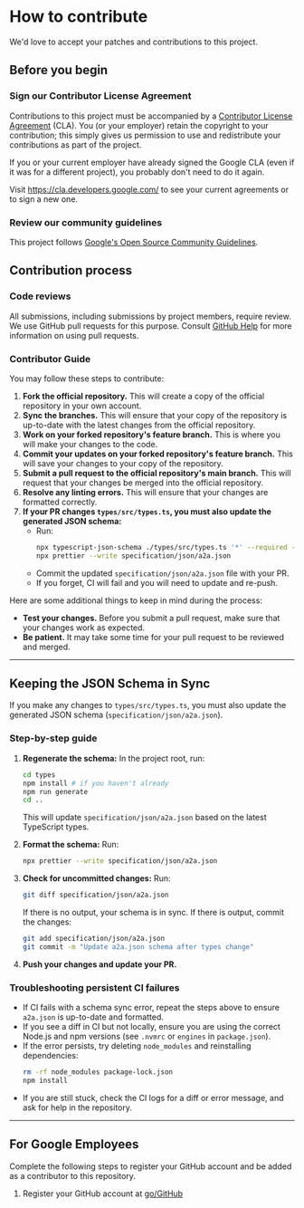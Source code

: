 # How to contribute

We'd love to accept your patches and contributions to this project.

## Before you begin

### Sign our Contributor License Agreement

Contributions to this project must be accompanied by a
[Contributor License Agreement](https://cla.developers.google.com/about) (CLA).
You (or your employer) retain the copyright to your contribution; this simply
gives us permission to use and redistribute your contributions as part of the
project.

If you or your current employer have already signed the Google CLA (even if it
was for a different project), you probably don't need to do it again.

Visit <https://cla.developers.google.com/> to see your current agreements or to
sign a new one.

### Review our community guidelines

This project follows
[Google's Open Source Community Guidelines](https://opensource.google/conduct/).

## Contribution process

### Code reviews

All submissions, including submissions by project members, require review. We
use GitHub pull requests for this purpose. Consult
[GitHub Help](https://help.github.com/articles/about-pull-requests/) for more
information on using pull requests.

### Contributor Guide

You may follow these steps to contribute:

1. **Fork the official repository.** This will create a copy of the official repository in your own account.
2. **Sync the branches.** This will ensure that your copy of the repository is up-to-date with the latest changes from the official repository.
3. **Work on your forked repository's feature branch.** This is where you will make your changes to the code.
4. **Commit your updates on your forked repository's feature branch.** This will save your changes to your copy of the repository.
5. **Submit a pull request to the official repository's main branch.** This will request that your changes be merged into the official repository.
6. **Resolve any linting errors.** This will ensure that your changes are formatted correctly.
7. **If your PR changes `types/src/types.ts`, you must also update the generated JSON schema:**
   - Run:
     ```sh
     npx typescript-json-schema ./types/src/types.ts '*' --required --noExtraProps --out specification/json/a2a.json
     npx prettier --write specification/json/a2a.json
     ```
   - Commit the updated `specification/json/a2a.json` file with your PR.
   - If you forget, CI will fail and you will need to update and re-push.

Here are some additional things to keep in mind during the process:

- **Test your changes.** Before you submit a pull request, make sure that your changes work as expected.
- **Be patient.** It may take some time for your pull request to be reviewed and merged.

---

## Keeping the JSON Schema in Sync

If you make any changes to `types/src/types.ts`, you must also update the generated JSON schema (`specification/json/a2a.json`).

### Step-by-step guide

1. **Regenerate the schema:**
   In the project root, run:
   ```sh
   cd types
   npm install # if you haven't already
   npm run generate
   cd ..
   ```
   This will update `specification/json/a2a.json` based on the latest TypeScript types.

2. **Format the schema:**
   Run:
   ```sh
   npx prettier --write specification/json/a2a.json
   ```

3. **Check for uncommitted changes:**
   Run:
   ```sh
   git diff specification/json/a2a.json
   ```
   If there is no output, your schema is in sync. If there is output, commit the changes:
   ```sh
   git add specification/json/a2a.json
   git commit -m "Update a2a.json schema after types change"
   ```

4. **Push your changes and update your PR.**

### Troubleshooting persistent CI failures

- If CI fails with a schema sync error, repeat the steps above to ensure `a2a.json` is up-to-date and formatted.
- If you see a diff in CI but not locally, ensure you are using the correct Node.js and npm versions (see `.nvmrc` or `engines` in `package.json`).
- If the error persists, try deleting `node_modules` and reinstalling dependencies:
  ```sh
  rm -rf node_modules package-lock.json
  npm install
  ```
- If you are still stuck, check the CI logs for a diff or error message, and ask for help in the repository.

---

## For Google Employees

Complete the following steps to register your GitHub account and be added as a contributor to this repository.

1. Register your GitHub account at [go/GitHub](http://go/github)
